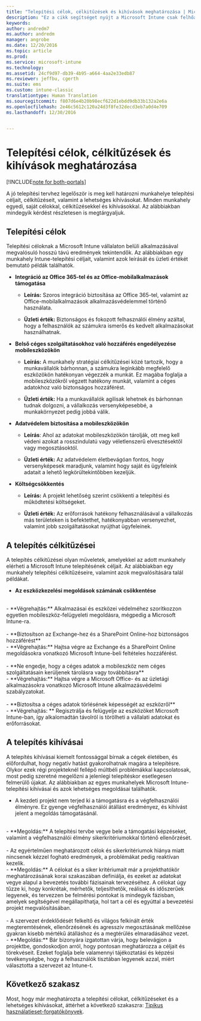 ```yaml
---
title: "Telepítési célok, célkitűzések és kihívások meghatározása | Microsoft Docs"
description: "Ez a cikk segítséget nyújt a Microsoft Intune csak felhőalapú megvalósításához kapcsolódó telepítési célok, célkitűzések és kihívások meghatározásában."
keywords: 
author: andredm7
ms.author: andredm
manager: angrobe
ms.date: 12/20/2016
ms.topic: article
ms.prod: 
ms.service: microsoft-intune
ms.technology: 
ms.assetid: 24cf9d97-db39-4b95-a664-4aa2e33edb87
ms.reviewer: jeffbu, cgerth
ms.suite: ems
ms.custom: intune-classic
translationtype: Human Translation
ms.sourcegitcommit: f807d6e4b20b98ecf622d1ebdd9db33b132a2e6a
ms.openlocfilehash: 2e46c5612c120a24d3f8fe32decd3eb7a0d4e709
ms.lasthandoff: 12/30/2016


---
```


# <a name="determine-intune-deployment-goals-objectives-and-challenges"></a>Telepítési célok, célkitűzések és kihívások meghatározása

[!INCLUDE[note for both-portals](../includes/note-for-both-portals.md)]

A jó telepítési tervhez legelőször is meg kell határozni munkahelye telepítési céljait, célkitűzéseit, valamint a lehetséges kihívásokat. Minden munkahely egyedi, saját célokkal, célkitűzésekkel és kihívásokkal. Az alábbiakban mindegyik kérdést részletesen is megtárgyaljuk.

## <a name="deployment-goals"></a>Telepítési célok

Telepítési céloknak a Microsoft Intune vállalaton belüli alkalmazásával megvalósuló hosszú távú eredmények tekintendők. Az alábbiakban egy munkahely Intune-telepítési céljait, valamint azok leírását és üzleti értékét bemutató példák találhatók.

-   **Integráció az Office 365-tel és az Office-mobilalkalmazások támogatása**

    -   **Leírás:** Szoros integráció biztosítása az Office 365-tel, valamint az Office-mobilalkalmazások alkalmazásvédelemmel történő használata.

    -   **Üzleti érték:** Biztonságos és fokozott felhasználói élmény azáltal, hogy a felhasználók az számukra ismerős és kedvelt alkalmazásokat használhatnak.

-   **Belső céges szolgáltatásokhoz való hozzáférés engedélyezése mobileszközökön**

    -   **Leírás:** A munkahely stratégiai célkitűzései közé tartozik, hogy a munkavállalók bárhonnan, a számukra leginkább megfelelő eszközökön hatékonyan végezzék a munkát. Ez magába foglalja a mobileszközökről végzett hatékony munkát, valamint a céges adatokhoz való biztonságos hozzáférést.

    -   **Üzleti érték:** Ha a munkavállalók agilisak lehetnek és bárhonnan tudnak dolgozni, a vállalkozás versenyképesebbé, a munkakörnyezet pedig jobbá válik.

-   **Adatvédelem biztosítása a mobileszközökön**

    -   **Leírás**: Ahol az adatokat mobileszközökön tárolják, ott meg kell védeni azokat a rosszindulatú vagy véletlenszerű elvesztésektől vagy megosztásoktól.

    -   **Üzleti érték:** Az adatvédelem életbevágóan fontos, hogy versenyképesek maradjunk, valamint hogy saját és ügyfeleink adatait a lehető legkörültekintőbben kezeljük.

-   **Költségcsökkentés**

    -   **Leírás:** A projekt lehetőség szerint csökkenti a telepítési és működtetési költségeket.

    -    **Üzleti érték:** Az erőforrások hatékony felhasználásával a vállalkozás más területeken is befektethet, hatékonyabban versenyezhet, valamint jobb szolgáltatásokat nyújthat ügyfeleinek.

## <a name="deployment-objectives"></a>A telepítés célkitűzései

A telepítés célkitűzései olyan műveletek, amelyekkel az adott munkahely elérheti a Microsoft Intune telepítésének céljait. Az alábbiakban egy munkahely telepítési célkitűzéseire, valamint azok megvalósítására talál példákat.

-   **Az eszközkezelési megoldások számának csökkentése**
<br>
    -   **Végrehajtás:** Alkalmazásai és eszközei védelméhez szorítkozzon egyetlen mobileszköz-felügyeleti megoldásra, mégpedig a Microsoft Intune-ra.
<br></br>
-   **Biztosítson az Exchange-hez és a SharePoint Online-hoz biztonságos hozzáférést**
<br>
    -   **Végrehajtás:** Hajtsa végre az Exchange és a SharePoint Online megoldásokra vonatkozó Microsoft Intune-beli feltételes hozzáférést.
<br></br>
-   **Ne engedje, hogy a céges adatok a mobileszköz nem céges szolgáltatásain kerüljenek tárolásra vagy továbbításra**
<br>
    -   **Végrehajtás:** Hajtsa végre a Microsoft Office- és az üzletági alkalmazásokra vonatkozó Microsoft Intune alkalmazásvédelmi szabályzatokat.
<br></br>
-   **Biztosítsa a céges adatok törlésének képességét az eszközről**
<br>
    -   **Végrehajtás: ** Regisztrálja és felügyelje az eszközöket Microsoft Intune-ban, így alkalomadtán távolról is törölheti a vállalati adatokat és erőforrásokat.

## <a name="deployment-challenges"></a>A telepítés kihívásai

A telepítés kihívásai kiemelt fontossággal bírnak a cégek életében, és előfordulhat, hogy negatív hatást gyakorolhatnak magára a telepítésre. Olykor ezek régi projekteknél fellépő múltbéli problémákkal kapcsolatosak, most pedig szeretné megelőzni a jelenlegi telepítéskor esetlegesen felmerülő újakat. Az alábbiakban az egyes munkahelyek Microsoft Intune-telepítési kihívásai és azok lehetséges megoldásai találhatók.

-   A kezdeti projekt nem terjed ki a támogatásra és a végfelhasználói élményre.  Ez gyenge végfelhasználói átállást eredményez, és kihívást jelent a megoldás támogatásánál.
<br>
    -   **Megoldás:** A telepítési tervbe vegye bele a támogatási képzéseket, valamint a végfelhasználói élmény sikerkritériumokkal történő ellenőrzését.
<br></br>
-   Az egyértelműen meghatározott célok és sikerkritériumok hiánya miatt nincsenek kézzel fogható eredmények, a problémákat pedig reaktívan kezelik.
<br>
    -   **Megoldás:** A célokat és a siker kritériumait már a projekthatókör meghatározásának korai szakaszában definiálja, és ezeket az adatokat vegye alapul a bevezetés további fázisainak tervezéséhez. A célokat úgy tűzze ki, hogy konkrétak, mérhetők, teljesíthetők, reálisak és időszerűek legyenek, és tervezzen be felmérési pontokat is mindegyik fázisban, amelyek segítségével megállapíthatja, hol tart a cél és egyúttal a bevezetési projekt megvalósításában.
<br></br>
-   A szervezet érdeklődését felkeltő és világos felkínált érték megteremtésének, ellenőrzésének és agresszív megosztásának mellőzése gyakran kisebb mértékű átálláshoz és a megtérülés elmaradásához vezet.
<br>
    -   **Megoldás:** Bár bizonyára izgatottan várja, hogy belevágjon a projektbe, gondoskodjon arról, hogy pontosan meghatározza a céljait és törekvéseit. Ezeket foglalja bele valamennyi tájékoztatási és képzési tevékenységbe, hogy a felhasználók tisztában legyenek azzal, miért választotta a szervezet az Intune-t.

## <a name="next-section"></a>Következő szakasz

Most, hogy már meghatározta a telepítési célokat, célkitűzéseket és a lehetséges kihívásokat, áttérhet a következő szakaszra: [Tipikus használatieset-forgatókönyvek](section-2-identify-use-case-scenarios.md).

